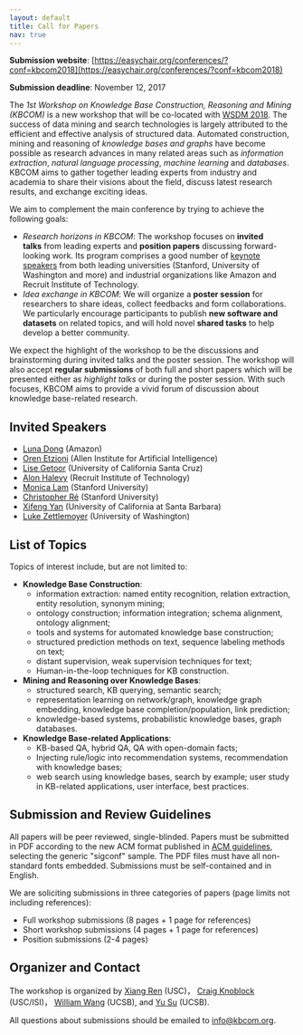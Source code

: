 ```yaml
---
layout: default
title: Call for Papers
nav: true
---
```


**Submission website**: [https://easychair.org/conferences/?conf=kbcom2018](https://easychair.org/conferences/?conf=kbcom2018)

**Submission deadline**: November 12, 2017 

The _1st Workshop on Knowledge Base Construction, Reasoning and Mining (KBCOM)_ is a new workshop that will be co-located with [WSDM 2018](http://www.wsdm-conference.org/2018/). The success of data mining and search technologies is largely attributed to the efficient and effective analysis of structured data. Automated construction, mining and reasoning of _knowledge bases and graphs_ have become possible as research advances in many related areas such as _information extraction_, _natural language processing_, _machine learning_ and _databases_. KBCOM aims to gather together leading experts from industry and academia to share their visions about the field, discuss latest research results, and exchange exciting ideas.

We aim to complement the main conference by trying to achieve the following goals:

*   _Research horizons in KBCOM_: The workshop focuses on **invited talks** from leading experts and **position papers** discussing forward-looking work. Its program comprises a good number of [keynote speakers](http://kbcom.org/1-speaker.html) from both leading universities (Stanford, University of Washington and more) and industrial organizations like Amazon and Recruit Institute of Technology.
*   _Idea exchange in KBCOM_: We will organize a **poster session** for researchers to share ideas, collect feedbacks and form collaborations. We particularly encourage participants to publish **new software and datasets** on related topics, and will hold novel **shared tasks** to help develop a better community.

We expect the highlight of the workshop to be the discussions and brainstorming during invited talks and the poster session. The workshop will also accept **regular submissions** of both full and short papers which will be presented either as _highlight talks_ or during the poster session. With such focuses, KBCOM aims to provide a vivid forum of discussion about knowledge base-related research.

## Invited Speakers

*   [Luna Dong](http://lunadong.com/) (Amazon)
*   [Oren Etzioni](http://allenai.org/team/orene/) (Allen Institute for Artificial Intelligence)
*   [Lise Getoor](https://getoor.soe.ucsc.edu/) (University of California Santa Cruz)
*   [Alon Halevy](https://homes.cs.washington.edu/~alon/) (Recruit Institute of Technology)
*   [Monica Lam](https://suif.stanford.edu/~lam/) (Stanford University)
*   [Christopher Ré](https://cs.stanford.edu/people/chrismre/) (Stanford University)
*   [Xifeng Yan](http://www.cs.ucsb.edu/~xyan/) (University of California at Santa Barbara)
*   [Luke Zettlemoyer](https://www.cs.washington.edu/people/faculty/lsz) (University of Washington)

## List of Topics 

Topics of interest include, but are not limited to:

*   **Knowledge Base Construction**:
    *   information extraction: named entity recognition, relation extraction, entity resolution, synonym mining;
    *   ontology construction; information integration; schema alignment, ontology alignment;
    *   tools and systems for automated knowledge base construction;
    *   structured prediction methods on text, sequence labeling methods on text;
    *   distant supervision, weak supervision techniques for text;
    *   Human-in-the-loop techniques for KB construction.
*   **Mining and Reasoning over Knowledge Bases**:
    *   structured search, KB querying, semantic search;
    *   representation learning on network/graph, knowledge graph embedding, knowledge base completion/population, link prediction;
    *   knowledge-based systems, probabilistic knowledge bases, graph databases.
*   **Knowledge Base-related Applications**:
    *   KB-based QA, hybrid QA, QA with open-domain facts;
    *   Injecting rule/logic into recommendation systems, recommendation with knowledge bases;
    *   web search using knowledge bases, search by example; user study in KB-related applications, user interface, best practices.

## Submission and Review Guidelines

All papers will be peer reviewed, single-blinded. Papers must be submitted in PDF according to the new ACM format published in [ACM guidelines](http://www.acm.org/publications/proceedings-template), selecting the generic "sigconf" sample. The PDF files must have all non-standard fonts embedded. Submissions must be self-contained and in English. 

We are soliciting submissions in three categories of papers (page limits not including references): 

*   Full workshop submissions (8 pages + 1 page for references) 
*   Short workshop submissions (4 pages + 1 page for references)  
*   Position submissions (2-4 pages)

## Organizer and Contact

The workshop is organized by [Xiang Ren](http://xren7.web.engr.illinois.edu/) (USC)， [Craig Knoblock](http://usc-isi-i2.github.io/knoblock/) (USC/ISI)， [William Wang](https://www.cs.ucsb.edu/~william/) (UCSB), and [Yu Su](http://cs.ucsb.edu/~ysu/) (UCSB).

All questions about submissions should be emailed to [info@kbcom.org](mailto:info@kbcom.org).


<!--
# Call for Papers

The workshop is broad in scope related to knowledge bases, and invited original research contributions on topics that include, but are not limited to the following:

+ **Knowledge Base Construction**: 
  - information extraction: chunking, named entity recognition, relation extraction, entity resolution, synonym mining; 
  - ontology construction; information integration; schema alignment, ontology alignment; 
  - tools and systems for automated knowledge base construction; 
  - structured prediction methods on text, sequence labeling methods on text; 
  - distant supervision, weak supervision techniques for text; 
  - Human-in-the-loop techniques for KB construction.

+ **Mining and Reasoning over Knowledge Bases**: 
  - structured search, KB querying, semantic search; 
  - representation learning on network/graph, knowledge graph embedding, knowledge base completion/population, link prediction; 
  - knowledge-based systems, probabilistic knowledge bases, graph databases.

+ **Knowledge Base-related Applications**: 
  - KB-based QA, hybrid QA, QA with open-domain facts; 
  - Injecting rule/logic into recommendation systems, recommendation with knowledge bases; 
  - web search using knowledge bases, search by example; User study in KB-related applications, user interface, best practices.

<br>


# Submissions (coming soon)

 We are soliciting submissions in three categories of papers: full workshop submissions, extended abstracts, and cross-submissions. All submissions will be made through [EasyChair]().

Full workshop paper (8 pager)

Short workshop paper (4 pager)

Position paper (2-4 pager)

<br>


# Format requirement (coming soon)

(follow WSDM'18 formatting requirement)

<br>


# Deadlines

All deadlines are 11:59 PM Pacific time.
+ Paper submission due: **Sunday November 12, 2017**
+ Notification of acceptance: Monday, December 11, 2017
+ Camera-ready due: Jan 27, 2018
+ Workshop: **Feb 9, 2018**  
-->




